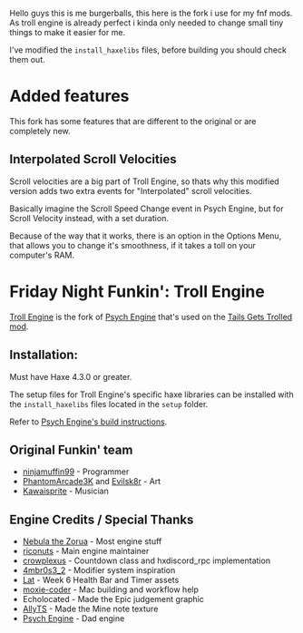 Hello guys this is me burgerballs, this here is the fork i use for my fnf mods.
As troll engine is already perfect i kinda only needed to change small tiny things to make it easier for me.

I've modified the `install_haxelibs` files, before building you should check them out.

# Added features

This fork has some features that are different to the original or are completely new.

## Interpolated Scroll Velocities

Scroll velocities are a big part of Troll Engine, so thats why this modified version adds two extra events for "Interpolated" scroll velocities.

Basically imagine the Scroll Speed Change event in Psych Engine, but for Scroll Velocity instead, with a set duration.

Because of the way that it works, there is an option in the Options Menu, that allows you to change it's smoothness, if it takes a toll on your computer's RAM.


# Friday Night Funkin': Troll Engine

[Troll Engine](https://github.com/riconuts/troll-engine) is the fork of [Psych Engine](https://github.com/ShadowMario/FNF-PsychEngine) that's used on the [Tails Gets Trolled mod](https://gamebanana.com/mods/320596).


## Installation:

Must have Haxe 4.3.0 or greater.

The setup files for Troll Engine's specific haxe libraries can be installed with the `install_haxelibs` files located in the `setup` folder.

Refer to [Psych Engine's build instructions](https://github.com/ShadowMario/FNF-PsychEngine/blob/main/BUILDING.md).

## Original Funkin' team
- [ninjamuffin99](https://twitter.com/ninja_muffin99) - Programmer
- [PhantomArcade3K](https://twitter.com/phantomarcade3k) and [Evilsk8r](https://twitter.com/evilsk8r) - Art
- [Kawaisprite](https://twitter.com/kawaisprite) - Musician

## Engine Credits / Special Thanks
- [Nebula the Zorua](https://x.com/Nebula_Zorua) - Most engine stuff
- [riconuts](https://x.com/riconuts) - Main engine maintainer
- [crowplexus](https://x.com/crowplexus) - Countdown class and hxdiscord_rpc implementation
- [4mbr0s3_2](https://www.youtube.com/@4mbr0s3-2) - Modifier system inspiration
- [Lat](https://x.com/latzephr) - Week 6 Health Bar and Timer assets
- [moxie-coder](https://github.com/moxie-coder/) - Mac building and workflow help
- Echolocated - Made the Epic judgement graphic
- [AllyTS](https://x.com/NewTioSans) - Made the Mine note texture
- [Psych Engine](https://github.com/ShadowMario/FNF-PsychEngine) - Dad engine
